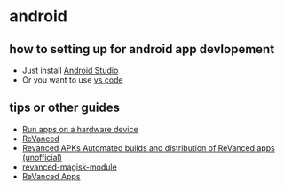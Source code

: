 # android

## how to setting up for android app devlopement

* Just install [Android Studio](https://developer.android.com/studio)
* Or you want to use [vs code](https://code.visualstudio.com/)

## tips or other guides

* [Run apps on a hardware device](https://developer.android.com/studio/run/device)
* [ReVanced](https://github.com/ReVanced)
* [Revanced APKs Automated builds and distribution of ReVanced apps (unofficial)](https://github.com/revanced-apks)
* [revanced-magisk-module](https://github.com/j-hc/revanced-magisk-module)
* [ReVanced Apps](https://revanced-apks.pages.dev/)